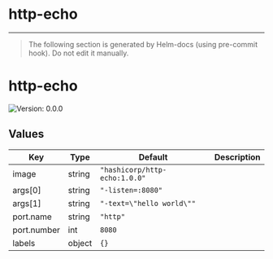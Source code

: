 # http-echo

---

> The following section is generated by Helm-docs (using pre-commit hook). Do not edit it manually.

# http-echo

![Version: 0.0.0](https://img.shields.io/badge/Version-0.0.0-informational?style=flat-square)

## Values

| Key | Type | Default | Description |
|-----|------|---------|-------------|
| image | string | `"hashicorp/http-echo:1.0.0"` |  |
| args[0] | string | `"-listen=:8080"` |  |
| args[1] | string | `"-text=\"hello world\""` |  |
| port.name | string | `"http"` |  |
| port.number | int | `8080` |  |
| labels | object | `{}` |  |

